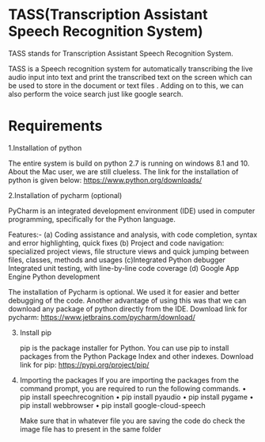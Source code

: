# TASS(Transcription Assistant Speech Recognition System)
TASS stands for Transcription Assistant Speech Recognition System.

TASS is a Speech recognition system for automatically transcribing the live audio input into text and print the transcribed text on the screen which can be used to store in the document or text files . 
Adding on to this, we can also perform the voice search just like google search.

# Requirements
1.Installation of python

   The entire system is build on python 2.7 is running on windows 8.1 and 10. About the Mac user, we are still clueless.
   The link for the installation of python is given below:
   https://www.python.org/downloads/

2.Installation of pycharm (optional)

  PyCharm is an integrated development environment (IDE) used in computer programming, specifically for the Python language. 
  
   Features:-
  (a)	Coding assistance and analysis, with code completion, syntax and error highlighting, quick fixes 
  (b)	Project and code navigation: specialized project views, file structure views and quick jumping between files, classes, methods and usages
  (c)Integrated Python debugger Integrated unit testing, with line-by-line code coverage
  (d) Google App Engine Python development 

   The installation of Pycharm is optional. We used it for easier and better debugging of the code. 
   Another advantage of using this was that we can  download any package of python directly from the IDE.
   Download link for pycharm: https://www.jetbrains.com/pycharm/download/

3. Install pip

   pip is the package installer for Python. You can use pip to install packages from the Python Package Index and other indexes.
   Download link for pip: https://pypi.org/project/pip/

4. Importing the packages
   If you are importing the packages from the command prompt, you are required to run the following commands.
    •	pip install speechrecognition
    •	pip install pyaudio
    • pip install pygame
    •	pip install webbrowser
    •	pip install google-cloud-speech

   Make sure that in whatever file you are saving the code do check the image file has to present in the same folder

    

